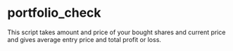 # portfolio_check
This script takes amount and price of your bought shares and current price and gives average entry price and total profit or loss.
